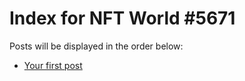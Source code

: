 # Index for NFT World #5671
Posts will be displayed in the order below:

- [Your first post](./001-first.md)

